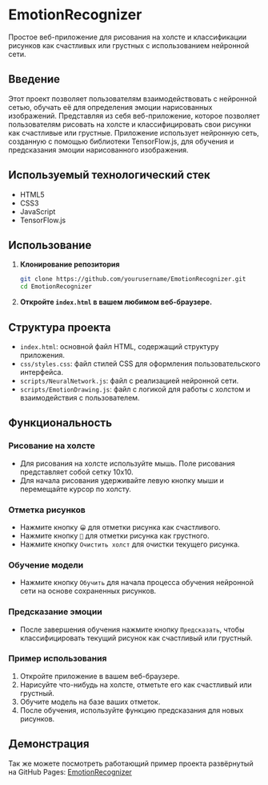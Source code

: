 # EmotionRecognizer

Простое веб-приложение для рисования на холсте и классификации рисунков как счастливых или грустных с использованием нейронной сети.

## Введение

Этот проект позволяет пользователям взаимодействовать с нейронной сетью, обучать её для определения эмоции нарисованных изображений.
Представляя из себя веб-приложение, которое позволяет пользователям рисовать на холсте и классифицировать свои рисунки как счастливые или грустные. 
Приложение использует нейронную сеть, созданную с помощью библиотеки TensorFlow.js, для обучения и предсказания эмоции нарисованного изображения.

## Используемый технологический стек

- HTML5
- CSS3
- JavaScript 
- TensorFlow.js

## Использование

1. **Клонирование репозитория**
   ```sh
   git clone https://github.com/yourusername/EmotionRecognizer.git
   cd EmotionRecognizer

2. **Откройте `index.html` в вашем любимом веб-браузере.**
   

## Структура проекта

- `index.html`: основной файл HTML, содержащий структуру приложения.
- `css/styles.css`: файл стилей CSS для оформления пользовательского интерфейса.
- `scripts/NeuralNetwork.js`: файл с реализацией нейронной сети.
- `scripts/EmotionDrawing.js`: файл с логикой для работы с холстом и взаимодействия с пользователем.

## Функциональность

### Рисование на холсте
- Для рисования на холсте используйте мышь. Поле рисования представляет собой сетку 10x10.
- Для начала рисования удерживайте левую кнопку мыши и перемещайте курсор по холсту.

### Отметка рисунков
- Нажмите кнопку `😀` для отметки рисунка как счастливого.
- Нажмите кнопку `🙁` для отметки рисунка как грустного.
- Нажмите кнопку `Очистить холст` для очистки текущего рисунка.

### Обучение модели
- Нажмите кнопку `Обучить` для начала процесса обучения нейронной сети на основе сохраненных рисунков.

### Предсказание эмоции
- После завершения обучения нажмите кнопку `Предсказать`, чтобы классифицировать текущий рисунок как счастливый или грустный.

### Пример использования

1. Откройте приложение в вашем веб-браузере.
2. Нарисуйте что-нибудь на холсте, отметьте его как счастливый или грустный.
3. Обучите модель на базе ваших отметок.
4. После обучения, используйте функцию предсказания для новых рисунков.


## Демонстрация

Так же можете посмотреть работающий пример проекта развёрнутый на GitHub Pages: [EmotionRecognizer](https://yankarpov.github.io/EmotionRecognizer/)



   
   



